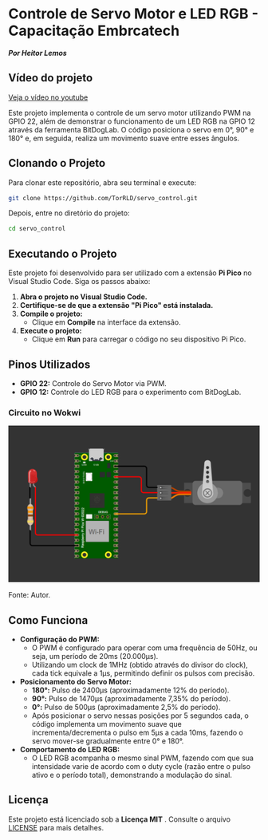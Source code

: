 # Controle de Servo Motor e LED RGB - Capacitação Embrcatech

***Por Heitor Lemos***

## Vídeo do projeto

[Veja o vídeo no youtube](https://www.youtube.com/watch?v=7Kue5NQe5ME)

Este projeto implementa o controle de um servo motor utilizando PWM na GPIO 22, além de demonstrar o funcionamento de um LED RGB na GPIO 12 através da ferramenta BitDogLab. O código posiciona o servo em 0°, 90° e 180° e, em seguida, realiza um movimento suave entre esses ângulos.

## Clonando o Projeto

Para clonar este repositório, abra seu terminal e execute:

```bash
git clone https://github.com/TorRLD/servo_control.git
```

Depois, entre no diretório do projeto:

```bash
cd servo_control
```


## Executando o Projeto

Este projeto foi desenvolvido para ser utilizado com a extensão **Pi Pico** no Visual Studio Code. Siga os passos abaixo:

1. **Abra o projeto no Visual Studio Code.**
2. **Certifique-se de que a extensão "Pi Pico" está instalada.**
3. **Compile o projeto:**
   * Clique em **Compile** na interface da extensão.
4. **Execute o projeto:**
   * Clique em **Run** para carregar o código no seu dispositivo Pi Pico.

## Pinos Utilizados

* **GPIO 22:** Controle do Servo Motor via PWM.
* **GPIO 12:** Controle do LED RGB para o experimento com BitDogLab.

### Circuito no Wokwi

![1739288062057](image/readme/1739288062057.png)

Fonte: Autor.

## Como Funciona

* **Configuração do PWM:**
  * O PWM é configurado para operar com uma frequência de 50Hz, ou seja, um período de 20ms (20.000µs).
  * Utilizando um clock de 1MHz (obtido através do divisor do clock), cada tick equivale a 1µs, permitindo definir os pulsos com precisão.
* **Posicionamento do Servo Motor:**
  * **180°:** Pulso de 2400µs (aproximadamente 12% do período).
  * **90°:** Pulso de 1470µs (aproximadamente 7,35% do período).
  * **0°:** Pulso de 500µs (aproximadamente 2,5% do período).
  * Após posicionar o servo nessas posições por 5 segundos cada, o código implementa um movimento suave que incrementa/decrementa o pulso em 5µs a cada 10ms, fazendo o servo mover-se gradualmente entre 0° e 180°.
* **Comportamento do LED RGB:**
  * O LED RGB acompanha o mesmo sinal PWM, fazendo com que sua intensidade varie de acordo com o duty cycle (razão entre o pulso ativo e o período total), demonstrando a modulação do sinal.

## Licença

Este projeto está licenciado sob a  **Licença MIT** . Consulte o arquivo [LICENSE]() para mais detalhes.
